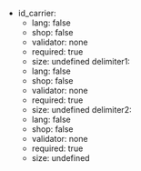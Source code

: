  * id_carrier:
    * lang: false
    * shop: false
    * validator: none
    * required: true
    * size: undefined
  delimiter1:
    * lang: false
    * shop: false
    * validator: none
    * required: true
    * size: undefined
  delimiter2:
    * lang: false
    * shop: false
    * validator: none
    * required: true
    * size: undefined
